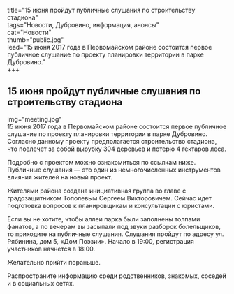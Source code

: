 title="15 июня пройдут публичные слушания по строительству стадиона"  
tags="Новости, Дубровино, информация, анонсы"  
cat="Новости"  
thumb="public.jpg"  
lead="15 июня 2017 года в Первомайском районе состоится первое публичное слушание по проекту планировки территории в парке Дубровино."  
+++

##  15 июня пройдут публичные слушания по строительству стадиона
img="meeting.jpg"  
15 июня 2017 года в Первомайском районе состоится первое публичное слушание по проекту планировки территории в парке Дубровино. Согласно данному проекту предполагается строительство стадиона, что повлечет за собой вырубку 304 деревьев и потерю 4 гектаров леса. 

Подробно с проектом можно ознакомиться по ссылкам ниже. Публичные слушания — это один из немногочисленных инструментов влияния жителей на новый проект.

Жителями района создана инициативная группа во главе с градозащитником Тополевым Сергеем Викторовичем. Сейчас идет подготовка вопросов к планировщикам и консультации с юристами.

Если вы не хотите, чтобы аллеи парка были заполнены толпами фанатов, а по вечерам вы засыпали под звуки разборок болельщиков, то приходите на публичные слушания.
Слушания пройдут по адресу ул. Рябинина, дом 5, «Дом Поэзии». Начало в 19:00, регистрация участников начнется в 18:00. 

Желательно прийти пораньше.

Распространите информацию среди родственников, знакомых, соседей и в социальных сетях.
